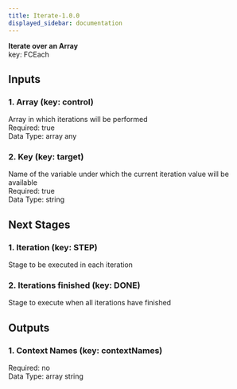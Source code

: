 ```yaml
---  
title: Iterate-1.0.0  
displayed_sidebar: documentation  
---  
```

  
**Iterate over an Array**  
key: FCEach  
## Inputs  
### 1. Array (key: control)  
Array in which iterations will be performed  
Required: true  
Data Type: array any  
### 2. Key (key: target)  
Name of the variable under which the current iteration value will be available  
Required: true  
Data Type: string   
## Next Stages  
### 1. Iteration (key: STEP)  
Stage to be executed in each iteration  
### 2. Iterations finished (key: DONE)  
Stage to execute when all iterations have finished  
## Outputs  
### 1. Context Names (key: contextNames)  
  
Required: no  
Data Type: array string
